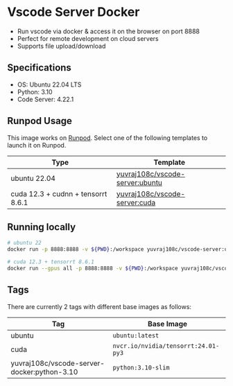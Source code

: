 # Vscode Server Docker

- Run vscode via docker & access it on the browser on port 8888
- Perfect for remote development on cloud servers
- Supports file upload/download

## Specifications

- OS: Ubuntu 22.04 LTS
- Python: 3.10
- Code Server: 4.22.1

## Runpod Usage

This image works on [Runpod](https://runpod.io?ref=samjaz6c). Select one of the following templates to launch it on Runpod.

| Type                               | Template                                                                                                |
| ---------------------------------- | ------------------------------------------------------------------------------------------------------- |
| ubuntu 22.04                       | [yuvraj108c/vscode-server:ubuntu](https://runpod.io/console/gpu-cloud?template=8t27z7fy0k&ref=samjaz6c) |
| cuda 12.3 + cudnn + tensorrt 8.6.1 | [yuvraj108c/vscode-server:cuda](https://runpod.io/console/gpu-cloud?template=8ihwaqh6q2&ref=samjaz6c)   |

## Running locally

```bash
# ubuntu 22
docker run -p 8888:8888 -v ${PWD}:/workspace yuvraj108c/vscode-server:ubuntu

# cuda 12.3 + tensorrt 8.6.1
docker run --gpus all -p 8888:8888 -v ${PWD}:/workspace yuvraj108c/vscode-server:cuda
```

## Tags

There are currently 2 tags with different base images as follows:

| Tag    | Base Image                          |
| ------ | ----------------------------------- |
| ubuntu | `ubuntu:latest`                     |
| cuda   | `nvcr.io/nvidia/tensorrt:24.01-py3` |
| yuvraj108c/vscode-server-docker:python-3.10    | `python:3.10-slim` |
